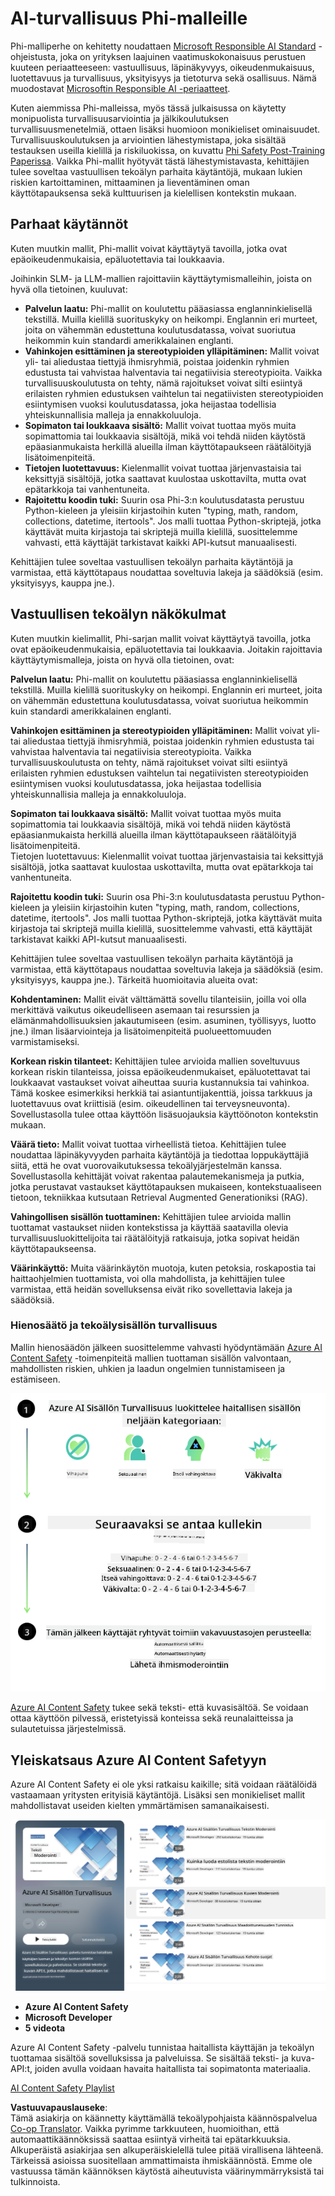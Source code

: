 <!--
CO_OP_TRANSLATOR_METADATA:
{
  "original_hash": "c8273672cc57df2be675407a1383aaf0",
  "translation_date": "2025-07-16T17:49:46+00:00",
  "source_file": "md/01.Introduction/01/01.AISafety.md",
  "language_code": "fi"
}
-->
# AI-turvallisuus Phi-malleille  
Phi-malliperhe on kehitetty noudattaen [Microsoft Responsible AI Standard](https://query.prod.cms.rt.microsoft.com/cms/api/am/binary/RE5cmFl) -ohjeistusta, joka on yrityksen laajuinen vaatimuskokonaisuus perustuen kuuteen periaatteeseen: vastuullisuus, läpinäkyvyys, oikeudenmukaisuus, luotettavuus ja turvallisuus, yksityisyys ja tietoturva sekä osallisuus. Nämä muodostavat [Microsoftin Responsible AI -periaatteet](https://www.microsoft.com/ai/responsible-ai).

Kuten aiemmissa Phi-malleissa, myös tässä julkaisussa on käytetty monipuolista turvallisuusarviointia ja jälkikoulutuksen turvallisuusmenetelmiä, ottaen lisäksi huomioon monikieliset ominaisuudet. Turvallisuuskoulutuksen ja arviointien lähestymistapa, joka sisältää testauksen useilla kielillä ja riskiluokissa, on kuvattu [Phi Safety Post-Training Paperissa](https://arxiv.org/abs/2407.13833). Vaikka Phi-mallit hyötyvät tästä lähestymistavasta, kehittäjien tulee soveltaa vastuullisen tekoälyn parhaita käytäntöjä, mukaan lukien riskien kartoittaminen, mittaaminen ja lieventäminen oman käyttötapauksensa sekä kulttuurisen ja kielellisen kontekstin mukaan.

## Parhaat käytännöt

Kuten muutkin mallit, Phi-mallit voivat käyttäytyä tavoilla, jotka ovat epäoikeudenmukaisia, epäluotettavia tai loukkaavia.

Joihinkin SLM- ja LLM-mallien rajoittaviin käyttäytymismalleihin, joista on hyvä olla tietoinen, kuuluvat:

- **Palvelun laatu:** Phi-mallit on koulutettu pääasiassa englanninkielisellä tekstillä. Muilla kielillä suorituskyky on heikompi. Englannin eri murteet, joita on vähemmän edustettuna koulutusdatassa, voivat suoriutua heikommin kuin standardi amerikkalainen englanti.  
- **Vahinkojen esittäminen ja stereotypioiden ylläpitäminen:** Mallit voivat yli- tai aliedustaa tiettyjä ihmisryhmiä, poistaa joidenkin ryhmien edustusta tai vahvistaa halventavia tai negatiivisia stereotypioita. Vaikka turvallisuuskoulutusta on tehty, nämä rajoitukset voivat silti esiintyä erilaisten ryhmien edustuksen vaihtelun tai negatiivisten stereotypioiden esiintymisen vuoksi koulutusdatassa, joka heijastaa todellisia yhteiskunnallisia malleja ja ennakkoluuloja.  
- **Sopimaton tai loukkaava sisältö:** Mallit voivat tuottaa myös muita sopimattomia tai loukkaavia sisältöjä, mikä voi tehdä niiden käytöstä epäasianmukaista herkillä alueilla ilman käyttötapaukseen räätälöityjä lisätoimenpiteitä.  
- **Tietojen luotettavuus:** Kielenmallit voivat tuottaa järjenvastaisia tai keksittyjä sisältöjä, jotka saattavat kuulostaa uskottavilta, mutta ovat epätarkkoja tai vanhentuneita.  
- **Rajoitettu koodin tuki:** Suurin osa Phi-3:n koulutusdatasta perustuu Python-kieleen ja yleisiin kirjastoihin kuten "typing, math, random, collections, datetime, itertools". Jos malli tuottaa Python-skriptejä, jotka käyttävät muita kirjastoja tai skriptejä muilla kielillä, suosittelemme vahvasti, että käyttäjät tarkistavat kaikki API-kutsut manuaalisesti.

Kehittäjien tulee soveltaa vastuullisen tekoälyn parhaita käytäntöjä ja varmistaa, että käyttötapaus noudattaa soveltuvia lakeja ja säädöksiä (esim. yksityisyys, kauppa jne.).

## Vastuullisen tekoälyn näkökulmat

Kuten muutkin kielimallit, Phi-sarjan mallit voivat käyttäytyä tavoilla, jotka ovat epäoikeudenmukaisia, epäluotettavia tai loukkaavia. Joitakin rajoittavia käyttäytymismalleja, joista on hyvä olla tietoinen, ovat:

**Palvelun laatu:** Phi-mallit on koulutettu pääasiassa englanninkielisellä tekstillä. Muilla kielillä suorituskyky on heikompi. Englannin eri murteet, joita on vähemmän edustettuna koulutusdatassa, voivat suoriutua heikommin kuin standardi amerikkalainen englanti.

**Vahinkojen esittäminen ja stereotypioiden ylläpitäminen:** Mallit voivat yli- tai aliedustaa tiettyjä ihmisryhmiä, poistaa joidenkin ryhmien edustusta tai vahvistaa halventavia tai negatiivisia stereotypioita. Vaikka turvallisuuskoulutusta on tehty, nämä rajoitukset voivat silti esiintyä erilaisten ryhmien edustuksen vaihtelun tai negatiivisten stereotypioiden esiintymisen vuoksi koulutusdatassa, joka heijastaa todellisia yhteiskunnallisia malleja ja ennakkoluuloja.

**Sopimaton tai loukkaava sisältö:** Mallit voivat tuottaa myös muita sopimattomia tai loukkaavia sisältöjä, mikä voi tehdä niiden käytöstä epäasianmukaista herkillä alueilla ilman käyttötapaukseen räätälöityjä lisätoimenpiteitä.  
Tietojen luotettavuus: Kielenmallit voivat tuottaa järjenvastaisia tai keksittyjä sisältöjä, jotka saattavat kuulostaa uskottavilta, mutta ovat epätarkkoja tai vanhentuneita.

**Rajoitettu koodin tuki:** Suurin osa Phi-3:n koulutusdatasta perustuu Python-kieleen ja yleisiin kirjastoihin kuten "typing, math, random, collections, datetime, itertools". Jos malli tuottaa Python-skriptejä, jotka käyttävät muita kirjastoja tai skriptejä muilla kielillä, suosittelemme vahvasti, että käyttäjät tarkistavat kaikki API-kutsut manuaalisesti.

Kehittäjien tulee soveltaa vastuullisen tekoälyn parhaita käytäntöjä ja varmistaa, että käyttötapaus noudattaa soveltuvia lakeja ja säädöksiä (esim. yksityisyys, kauppa jne.). Tärkeitä huomioitavia alueita ovat:

**Kohdentaminen:** Mallit eivät välttämättä sovellu tilanteisiin, joilla voi olla merkittävä vaikutus oikeudelliseen asemaan tai resurssien ja elämänmahdollisuuksien jakautumiseen (esim. asuminen, työllisyys, luotto jne.) ilman lisäarviointeja ja lisätoimenpiteitä puolueettomuuden varmistamiseksi.

**Korkean riskin tilanteet:** Kehittäjien tulee arvioida mallien soveltuvuus korkean riskin tilanteissa, joissa epäoikeudenmukaiset, epäluotettavat tai loukkaavat vastaukset voivat aiheuttaa suuria kustannuksia tai vahinkoa. Tämä koskee esimerkiksi herkkiä tai asiantuntijakenttiä, joissa tarkkuus ja luotettavuus ovat kriittisiä (esim. oikeudellinen tai terveysneuvonta). Sovellustasolla tulee ottaa käyttöön lisäsuojauksia käyttöönoton kontekstin mukaan.

**Väärä tieto:** Mallit voivat tuottaa virheellistä tietoa. Kehittäjien tulee noudattaa läpinäkyvyyden parhaita käytäntöjä ja tiedottaa loppukäyttäjiä siitä, että he ovat vuorovaikutuksessa tekoälyjärjestelmän kanssa. Sovellustasolla kehittäjät voivat rakentaa palautemekanismeja ja putkia, jotka perustavat vastaukset käyttötapauksen mukaiseen, kontekstuaaliseen tietoon, tekniikkaa kutsutaan Retrieval Augmented Generationiksi (RAG).

**Vahingollisen sisällön tuottaminen:** Kehittäjien tulee arvioida mallin tuottamat vastaukset niiden kontekstissa ja käyttää saatavilla olevia turvallisuusluokittelijoita tai räätälöityjä ratkaisuja, jotka sopivat heidän käyttötapaukseensa.

**Väärinkäyttö:** Muita väärinkäytön muotoja, kuten petoksia, roskapostia tai haittaohjelmien tuottamista, voi olla mahdollista, ja kehittäjien tulee varmistaa, että heidän sovelluksensa eivät riko sovellettavia lakeja ja säädöksiä.

### Hienosäätö ja tekoälysisällön turvallisuus

Mallin hienosäädön jälkeen suosittelemme vahvasti hyödyntämään [Azure AI Content Safety](https://learn.microsoft.com/azure/ai-services/content-safety/overview) -toimenpiteitä mallien tuottaman sisällön valvontaan, mahdollisten riskien, uhkien ja laadun ongelmien tunnistamiseen ja estämiseen.

![Phi3AISafety](../../../../../translated_images/01.phi3aisafety.c0d7fc42f5a5c40507c5e8be556615b8377a63b8764865d057d4faac3757a478.fi.png)

[Azure AI Content Safety](https://learn.microsoft.com/azure/ai-services/content-safety/overview) tukee sekä teksti- että kuvasisältöä. Se voidaan ottaa käyttöön pilvessä, eristetyissä konteissa sekä reunalaitteissa ja sulautetuissa järjestelmissä.

## Yleiskatsaus Azure AI Content Safetyyn

Azure AI Content Safety ei ole yksi ratkaisu kaikille; sitä voidaan räätälöidä vastaamaan yritysten erityisiä käytäntöjä. Lisäksi sen monikieliset mallit mahdollistavat useiden kielten ymmärtämisen samanaikaisesti.

![AIContentSafety](../../../../../translated_images/01.AIcontentsafety.a288819b8ce8da1a56cf708aff010a541799d002ae7ae84bb819b19ab8950591.fi.png)

- **Azure AI Content Safety**  
- **Microsoft Developer**  
- **5 videota**

Azure AI Content Safety -palvelu tunnistaa haitallista käyttäjän ja tekoälyn tuottamaa sisältöä sovelluksissa ja palveluissa. Se sisältää teksti- ja kuva-API:t, joiden avulla voidaan havaita haitallista tai sopimatonta materiaalia.

[AI Content Safety Playlist](https://www.youtube.com/playlist?list=PLlrxD0HtieHjaQ9bJjyp1T7FeCbmVcPkQ)

**Vastuuvapauslauseke**:  
Tämä asiakirja on käännetty käyttämällä tekoälypohjaista käännöspalvelua [Co-op Translator](https://github.com/Azure/co-op-translator). Vaikka pyrimme tarkkuuteen, huomioithan, että automaattikäännöksissä saattaa esiintyä virheitä tai epätarkkuuksia. Alkuperäistä asiakirjaa sen alkuperäiskielellä tulee pitää virallisena lähteenä. Tärkeissä asioissa suositellaan ammattimaista ihmiskäännöstä. Emme ole vastuussa tämän käännöksen käytöstä aiheutuvista väärinymmärryksistä tai tulkinnoista.